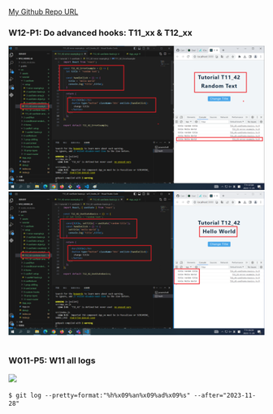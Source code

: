 [My Github Repo URL](https://github.com/George0113/1121-wp1-demo-211410542.git)

### W12-P1: Do advanced hooks: T11_xx & T12_xx

![](w12-p1-1.png)
![](w12-p1-2.png)

```

```

### W011-P5: W11 all logs

![](w11-p5.png)

```
$ git log --pretty=format:"%h%x09%an%x09%ad%x09%s" --after="2023-11-28"


```
